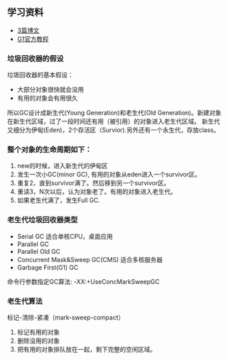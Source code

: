 ## 学习资料
* [3篇博文](https://www.cubrid.org/blog/how-to-monitor-java-garbage-collection/)
* [G1官方教程](https://www.oracle.com/technetwork/tutorials/tutorials-1876574.html)


### 垃圾回收器的假设
垃圾回收器的基本假设：
* 大部分对象很快就会没用
* 有用的对象会有用很久

所以GC设计成新生代(Young Generation)和老生代(Old Generation)。新建对象在新生代区域，过了一段时间还有用（被引用）的对象进入老生代区域。
新生代又细分为伊甸(Eden)，2个存活区（Survior).另外还有一个永生代，存放class。

### 整个对象的生命周期如下：
1. new的时候，进入新生代的伊甸区
2. 发生一次小GC(minor GC), 有用的对象从eden进入一个survivor区。
3. 重复2，直到survivor满了。然后移到另一个survivor区。
4. 重读3，N次以后，认为对象老了。有用的对象进入老生代。
5. 如果老生代满了，发生Full GC.


### 老生代垃圾回收器类型
* Serial GC  适合单核CPU，桌面应用
* Parallel GC
* Parallel Old GC
* Concurrent Mask&Sweep GC(CMS)  适合多核服务器
* Garbage First(G1) GC

命令行参数指定GC算法: -XX:+UseConcMarkSweepGC

### 老生代算法
标记-清除-紧凑（mark-sweep-compact）
1. 标记有用的对象
2. 删除没用的对象
3. 把有用的对象排队放在一起，剩下完整的空闲区域。

